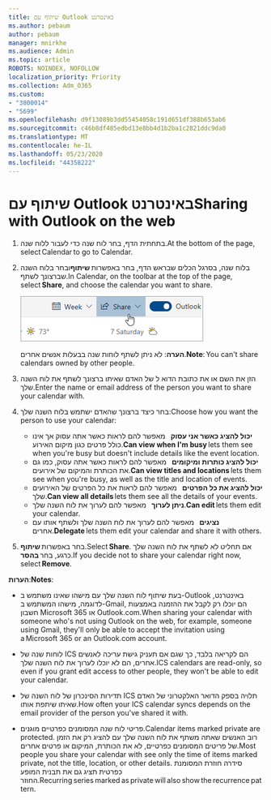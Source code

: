 ```yaml
---
title: שיתוף עם Outlook באינטרנט
ms.author: pebaum
author: pebaum
manager: mnirkhe
ms.audience: Admin
ms.topic: article
ROBOTS: NOINDEX, NOFOLLOW
localization_priority: Priority
ms.collection: Adm_O365
ms.custom:
- "3800014"
- "5699"
ms.openlocfilehash: d9f13089b3dd55454058c191d651df388b653ab6
ms.sourcegitcommit: c46b8df485edbd13e8bb4d1b2ba1c2821ddc9da0
ms.translationtype: MT
ms.contentlocale: he-IL
ms.lasthandoff: 05/23/2020
ms.locfileid: "44358222"
---
```

# <a name="sharing-with-outlook-on-the-web"></a><span data-ttu-id="7b9e3-102">שיתוף עם Outlook באינטרנט</span><span class="sxs-lookup"><span data-stu-id="7b9e3-102">Sharing with Outlook on the web</span></span>

1. <span data-ttu-id="7b9e3-103">בתחתית הדף, בחר לוח שנה כדי לעבור ללוח שנה.</span><span class="sxs-lookup"><span data-stu-id="7b9e3-103">At the bottom of the page, select Calendar to go to Calendar.</span></span>

2. <span data-ttu-id="7b9e3-104">בלוח שנה, בסרגל הכלים שבראש הדף, בחר באפשרות **שיתוף**ובחר בלוח השנה שברצונך לשתף.</span><span class="sxs-lookup"><span data-stu-id="7b9e3-104">In Calendar, on the toolbar at the top of the page, select **Share**, and choose the calendar you want to share.</span></span> 

    ![שיתוף לוח שנה](media/share-calendar.png)

    <span data-ttu-id="7b9e3-106">**הערה**: לא ניתן לשתף לוחות שנה בבעלות אנשים אחרים.</span><span class="sxs-lookup"><span data-stu-id="7b9e3-106">**Note**: You can't share calendars owned by other people.</span></span>

3. <span data-ttu-id="7b9e3-107">הזן את השם או את כתובת הדוא ל של האדם שאיתו ברצונך לשתף את לוח השנה שלך.</span><span class="sxs-lookup"><span data-stu-id="7b9e3-107">Enter the name or email address of the person you want to share your calendar with.</span></span>

4. <span data-ttu-id="7b9e3-108">בחר כיצד ברצונך שהאדם ישתמש בלוח השנה שלך:</span><span class="sxs-lookup"><span data-stu-id="7b9e3-108">Choose how you want the person to use your calendar:</span></span> 
    - <span data-ttu-id="7b9e3-109">**יכול להציג כאשר אני עסוק**   מאפשר להם לראות כאשר אתה עסוק אך אינו כולל פרטים כגון מיקום האירוע.</span><span class="sxs-lookup"><span data-stu-id="7b9e3-109">**Can view when I'm busy** lets them see when you're busy but doesn't include details like the event location.</span></span> 
    - <span data-ttu-id="7b9e3-110">**יכול להציג כותרות ומיקומים**   מאפשר להם לראות כאשר אתה עסוק, כמו גם את הכותרת והמיקום של אירועים.</span><span class="sxs-lookup"><span data-stu-id="7b9e3-110">**Can view titles and locations** lets them see when you're busy, as well as the title and location of events.</span></span> 
    - <span data-ttu-id="7b9e3-111">**יכול להציג את כל הפרטים**   מאפשר להם לראות את כל הפרטים של האירועים שלך.</span><span class="sxs-lookup"><span data-stu-id="7b9e3-111">**Can view all details** lets them see all the details of your events.</span></span> 
    - <span data-ttu-id="7b9e3-112">**ניתן לערוך**   מאפשר להם לערוך את לוח השנה שלך.</span><span class="sxs-lookup"><span data-stu-id="7b9e3-112">**Can edit** lets them edit your calendar.</span></span> 
    - <span data-ttu-id="7b9e3-113">**נציגים**   מאפשר להם לערוך את לוח השנה שלך ולשתף אותו עם אחרים.</span><span class="sxs-lookup"><span data-stu-id="7b9e3-113">**Delegate** lets them edit your calendar and share it with others.</span></span>

5. <span data-ttu-id="7b9e3-114">בחר באפשרות **שיתוף**.</span><span class="sxs-lookup"><span data-stu-id="7b9e3-114">Select **Share**.</span></span> <span data-ttu-id="7b9e3-115">אם תחליט לא לשתף את לוח השנה שלך כרגע, בחר **בהסר**.</span><span class="sxs-lookup"><span data-stu-id="7b9e3-115">If you decide not to share your calendar right now, select **Remove**.</span></span> 

<span data-ttu-id="7b9e3-116">**הערות**:</span><span class="sxs-lookup"><span data-stu-id="7b9e3-116">**Notes**:</span></span>  

- <span data-ttu-id="7b9e3-117">בעת שיתוף לוח השנה שלך עם מישהו שאינו משתמש ב-Outlook באינטרנט, לדוגמה, מישהו המשתמש ב-Gmail, הם יוכלו רק לקבל את ההזמנה באמצעות חשבון Microsoft 365 או Outlook.com.</span><span class="sxs-lookup"><span data-stu-id="7b9e3-117">When sharing your calendar with someone who's not using Outlook on the web, for example, someone using Gmail, they'll only be able to accept the invitation using a Microsoft 365 or an Outlook.com account.</span></span> 

- <span data-ttu-id="7b9e3-118">לוחות שנה של ICS הם לקריאה בלבד, כך שגם אם תעניק גישת עריכה לאנשים אחרים, הם לא יוכלו לערוך את לוח השנה שלך.</span><span class="sxs-lookup"><span data-stu-id="7b9e3-118">ICS calendars are read-only, so even if you grant edit access to other people, they won't be able to edit your calendar.</span></span> 

- <span data-ttu-id="7b9e3-119">תדירות הסינכרון של לוח השנה של ICS תלויה בספק הדואר האלקטרוני של האדם שאיתו שיתפת אותו.</span><span class="sxs-lookup"><span data-stu-id="7b9e3-119">How often your ICS calendar syncs depends on the email provider of the person you've shared it with.</span></span> 

- <span data-ttu-id="7b9e3-120">פריטי לוח שנה המסומנים כפרטיים מוגנים.</span><span class="sxs-lookup"><span data-stu-id="7b9e3-120">Calendar items marked private are protected.</span></span> <span data-ttu-id="7b9e3-121">רוב האנשים שאתה משתף את לוח השנה שלך עם להציג רק את הזמן של פריטים המסומנים כפרטיים, לא את הכותרת, המיקום או פרטים אחרים.</span><span class="sxs-lookup"><span data-stu-id="7b9e3-121">Most people you share your calendar with see only the time of items marked private, not the title, location, or other details.</span></span> <span data-ttu-id="7b9e3-122">סידרה חוזרת המסומנת כפרטית תציג גם את תבנית המופע החוזר.</span><span class="sxs-lookup"><span data-stu-id="7b9e3-122">Recurring series marked as private will also show the recurrence pattern.</span></span>
